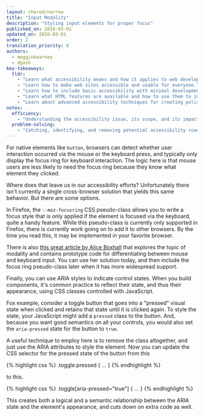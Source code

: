 ```yaml
---
layout: shared/narrow
title: "Input Modality"
description: "Styling input elements for proper focus"
published_on: 2016-03-01
updated_on: 2016-03-01
order: 2
translation_priority: 0
authors:
  - megginkearney
  - dgash
key-takeaways:
  tldr: 
    - "Learn what accessibility means and how it applies to web development."
    - "Learn how to make web sites accessible and usable for everyone."
    - "Learn how to include basic accessibility with minimal development impace."
    - "Learn what HTML features are available and how to use them to improve accessibility."
    - "Learn about advanced accessibility techniques for creating polished accessibility experiences."
notes:
  efficiency:
    - "Understanding the accessibility issue, its scope, and its impact can make you a better web developer."
  problem-solving:
    - "Catching, identifying, and removing potential accessibility roadblocks before they happen can improve your development process and reduce maintenance requirements."
---
```


For native elements like `button`, browsers can detect whether user interaction occurred via the mouse or the keyboard press, and typically only display the focus ring for keyboard interaction. The logic here is that mouse users are less likely to need the focus ring because they know what element they clicked.

Where does that leave us in our accessibility efforts? Unfortunately there isn't currently a single cross-browser solution that yields this same behavior. But there are some options.

In Firefox, the `:-moz-focusring` CSS pseudo-class allows you to write a focus style that is only applied if the element is focused via the keyboard, quite a handy feature. While this pseudo-class is currently only supported in Firefox, there is currently work going on to add it to other browsers. By the time you read this, it may be implemented in your favorite browser.

There is also <a href="http://radar.oreilly.com/2015/08/proposing-css-input-modailty.html" target="_blank">this great article by Alice Boxhall</a> that explores the topic of modality and contains prototype code for differentiating between mouse and keyboard input. You can use her solution today, and then include the focus ring pseudo-class later when it has more widespread support.

Finally, you can use ARIA styles to indicate control states. When you build components, it's common practice to reflect their state, and thus their appearance, using CSS classes controlled with JavaScript.

Fox example, consider a toggle button that goes into a "pressed" visual state when clicked and retains that state until it is clicked again. To style the state, your JavaScript might add a `pressed` class to the button. And, because you want good semantics on all your controls, you would also set the `aria-pressed` state for the button to `true`.

A useful technique to employ here is to remove the class altogether, and just use the ARIA attributes to style the element. Now you can update the CSS selector for the pressed state of the button from this

{% highlight css %}
.toggle.pressed { ... }
{% endhighlight %}

to this.

{% highlight css %}
.toggle[aria-pressed="true"] { ... }
{% endhighlight %}

This creates both a logical and a semantic relationship between the ARIA state and the element's appearance, and cuts down on extra code as well.
